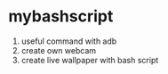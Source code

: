 # mybashscript

1. useful command with adb
2. create own webcam
3. create live wallpaper with bash script
